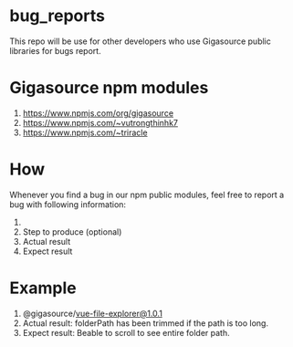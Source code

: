 # bug_reports
This repo will be use for other developers who use Gigasource public libraries for bugs report.

# Gigasource npm modules
1. https://www.npmjs.com/org/gigasource
2. https://www.npmjs.com/~vutrongthinhk7
3. https://www.npmjs.com/~triracle

# How
Whenever you find a bug in our npm public modules, feel free to report a bug with following information:

1. <moduleName><moduleVersion>
2. Step to produce (optional)
3. Actual result
4. Expect result

# Example

1. @gigasource/vue-file-explorer@1.0.1
2. Actual result: folderPath has been trimmed if the path is too long.
3. Expect result: Beable to scroll to see entire folder path.
   

